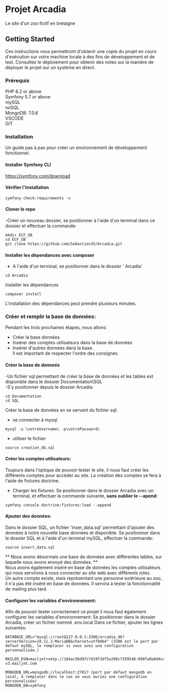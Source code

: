 # Projet Arcadia
Le site d'un zoo fictif en bretagne
## Getting Started

Ces instructions vous permettront d'obtenir une copie du projet en cours d'exécution sur votre machine locale à des fins de développement et de test. Consultez le déploiement pour obtenir des notes sur la manière de déployer le projet sur un système en direct.

### Prérequis

PHP 8.2 or above </br>
Symfony 5.7 or above </br>
mySQL </br>
noSQL </br>
MongoDB: 7.0.6 </br>
VSCODE </br>
GIT </br>

### Installation
Un guide pas à pas pour créer un environnement de développement fonctionnel.

#### Installer Symfony CLI
https://symfony.com/download

#### Vérifier l'installation
```
symfony check:requirements -v
```

#### Cloner le repo </br>
-Créer un nouveau dossier, se positionner à l'aide d'un terminal  dans ce dossier et effectuer la commande:
```
mkdir ECF_SB
cd ECF_SB
git clone https://github.com/Sebastien35/Arcadia.git
```
#### Installer les dépendances avec composer
- A l'aide d'un terminal, se positionner dans le dossier ' Arcadia'
```
cd Arcadia
```
Installer les dépendances
```
composer install
```
L'installation des dépendances peut prendre plusieurs minutes.
### Créer et remplir la base de données:
Pendant les trois prochaines étapes, nous allons: </br>
- Créer la base données </br>
- Insérer des comptes utilisateurs dans la base de données </br>
- Insérer d'autres données dans la base.  </br>
Il est important de respecter l'ordre des consignes.
#### Créer la base de donneés
-Un fichier sql permettant de créer la base de données et les tables est disponible dans le dossier Documentation\SQL </br>
-S'y positionner depuis le dossier Arcadia:
```
cd Documentation
cd SQL
``` 
Créer la base de données en se servant du fichier sql:
- se connecter à mysql
```
mysql -u \votreUsername\ -p\votrePassword\
````
- utiliser le fichier
```
source creation_db.sql
```
#### Créer les comptes utilisateurs: </br>
Toujours dans l'optique de pouvoir tester le site, il nous faut créer les différents comptes pour accéder au site.
La création des comptes se fera à l'aide de fixtures doctrine.
- Charger les fixtures:
  Se positionner dans le dossier Arcadia avec un terminal, et effectuer la commande suivante, **sans oublier le --apend**:
```
symfony console doctrine:fixtures:load --append
```
#### Ajouter des données: </br>
Dans le dossier SQL, un fichier 'inser_data.sql' permettant d'ajouter des données à notre nouvelle base données et disponible.
Se positionner dans le dossier SQL et à l'aide d'un terminal mySQL, effectuer la commande:
```
source insert_data.sql
```
** Nous avons désormais une base de données avec différentes tables, sur laquelle nous avons envoyé des données. ** </br>
Nous avons également inséré en base de données les comptes utilisateurs qui nous servirons à nous connecter au site web avec différents roles.</br>
Un autre compte existe, mais représentant une personne extérieure au zoo, il n'a pas été inséré en base de données.
Il servira à tester la fonctionnalité de mailing plus tard.

#### Configurer les variables d'environnement:

Afin de pouvoir tester correctement ce projet il nous faut également configurer les variables d'environnement:
Se positionner dans le dossier Arcadia, créer un fichier nommé .env.local
Dans ce fichier, ajouter les lignes suivantes:
```
DATABASE_URL="mysql://root@127.0.0.1:3306/arcadia_db?serverVersion=10.11.2-MariaDB&charset=utf8mb4" (3306 est le port par défaut mySQL, le remplacer si vous avez une configuration personnalisée.)

MAILER_DSN=mailjet+smtp://104ac58d97c7d19f3df5a298c7359548:998fa0a0d4cdf5f2c4d42d859b8e6fef@in-v3.mailjet.com

MONGODB_URL=mongodb://localhost:27017 (port par défaut mongodb en local, à remplacer dans le cas où vous auriez une configuration personnalisée)
MONGODB_DB=symfony
```




